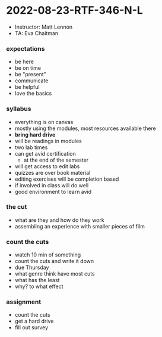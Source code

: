 # 2022-08-23-RTF-346-N-L
- Instructor: Matt Lennon
- TA: Eva Chaitman

###  expectations
- be here
- be on time
- be "present"
- communicate
- be helpful
- love the basics

###  syllabus
- everything is on canvas
- mostly using the modules, most resources available there
- **bring hard drive**
- will be readings in modules
- two lab times
- can get avid certification
  - at the end of the semester
- will get access to edit labs
- quizzes are over book material
- editing exercises will be completion based
- if involved in class will do well
- good environment to learn avid

###  the cut
- what are they and how do they work
- assembling an experience with smaller pieces of film

###  count the cuts
- watch 10 min of something
- count the cuts and write it down
- due Thursday
- what genre think have most cuts
- what has the least
- why? to what effect

###  **assignment**
- count the cuts
- get a hard drive
- fill out survey
